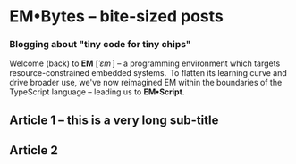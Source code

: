 # EM&bull;Bytes &ndash; bite-sized posts

### Blogging about "tiny code for tiny chips"

Welcome (back) to **EM** [_ˈɛm_&thinsp;] &ndash; a programming environment which targets resource-constrained embedded systems.&thinsp; To flatten its learning curve and drive broader use, we've now reimagined EM within the boundaries of the TypeScript language &ndash; leading us to **EM&bull;Script**.


## Article 1 &ndash; this is a very long sub-title

## Article 2


